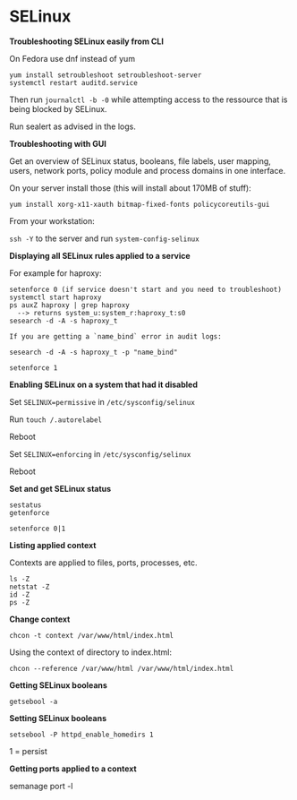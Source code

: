 # SELinux

**Troubleshooting SELinux easily from CLI**

On Fedora use dnf instead of yum

```
yum install setroubleshoot setroubleshoot-server
systemctl restart auditd.service
```

Then run `journalctl -b -0` while attempting access to the ressource that is being blocked by SELinux.

Run sealert as advised in the logs.

**Troubleshooting with GUI**

Get an overview of SELinux status, booleans, file labels, user mapping, users, network ports, policy module and process domains in one interface.

On your server install those (this will install about 170MB of stuff):

```
yum install xorg-x11-xauth bitmap-fixed-fonts policycoreutils-gui
```

From your workstation:

`ssh -Y` to the server and run `system-config-selinux`

**Displaying all SELinux rules applied to a service**

For example for haproxy:

```
setenforce 0 (if service doesn't start and you need to troubleshoot)
systemctl start haproxy
ps auxZ haproxy | grep haproxy
  --> returns system_u:system_r:haproxy_t:s0
sesearch -d -A -s haproxy_t

If you are getting a `name_bind` error in audit logs:

sesearch -d -A -s haproxy_t -p "name_bind"

setenforce 1
```

**Enabling SELinux on a system that had it disabled**

Set `SELINUX=permissive` in `/etc/sysconfig/selinux`

Run `touch /.autorelabel`

Reboot

Set `SELINUX=enforcing` in `/etc/sysconfig/selinux`

Reboot

**Set and get SELinux status**

```
sestatus
getenforce
```

```
setenforce 0|1
```

**Listing applied context**

Contexts are applied to files, ports, processes, etc.

```
ls -Z  
netstat -Z  
id -Z  
ps -Z
```

**Change context**

`chcon -t context /var/www/html/index.html`

Using the context of directory to index.html:

`chcon --reference /var/www/html /var/www/html/index.html`

**Getting SELinux booleans**

`getsebool -a`

**Setting SELinux booleans**

`setsebool -P httpd_enable_homedirs 1`

1 = persist

**Getting ports applied to a context**

semanage port -l